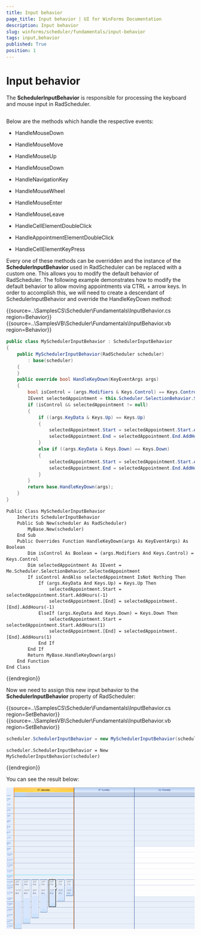 ```yaml
---
title: Input behavior
page_title: Input behavior | UI for WinForms Documentation
description: Input behavior
slug: winforms/scheduler/fundamentals/input-behavior
tags: input,behavior
published: True
position: 1
---
```


# Input behavior

The __SchedulerInputBehavior__ is responsible for processing the keyboard and mouse input in RadScheduler. 

## 

Below are the methods which handle the respective events:

* HandleMouseDown

* HandleMouseMove

* HandleMouseUp

* HandleMouseDown

* HandleNavigationKey

* HandleMouseWheel

* HandleMouseEnter

* HandleMouseLeave

* HandleCellElementDoubleClick

* HandleAppointmentElementDoubleClick

* HandleCellElementKeyPress

Every one of these methods can be overridden and the instance of the __SchedulerInputBehavior__ used in RadScheduler can be replaced with a custom one. This allows you to modify the default behavior of RadScheduler. The following example demonstrates how to modify the default behavior to allow moving appointments via CTRL + arrow keys. In order to accomplish this, we will need to create a descendant of SchedulerInputBehavior and override the HandleKeyDown method:

{{source=..\SamplesCS\Scheduler\Fundamentals\InputBehavior.cs region=Behavior}} 
{{source=..\SamplesVB\Scheduler\Fundamentals\InputBehavior.vb region=Behavior}} 

````C#
public class MySchedulerInputBehavior : SchedulerInputBehavior
{
    public MySchedulerInputBehavior(RadScheduler scheduler)
        : base(scheduler)
    {
    }
    public override bool HandleKeyDown(KeyEventArgs args)
    {
        bool isControl = (args.Modifiers & Keys.Control) == Keys.Control;
        IEvent selectedAppointment = this.Scheduler.SelectionBehavior.SelectedAppointment;
        if (isControl && selectedAppointment != null)
        {
            if ((args.KeyData & Keys.Up) == Keys.Up)
            {
                selectedAppointment.Start = selectedAppointment.Start.AddHours(-1);
                selectedAppointment.End = selectedAppointment.End.AddHours(-1);
            }
            else if ((args.KeyData & Keys.Down) == Keys.Down)
            {
                selectedAppointment.Start = selectedAppointment.Start.AddHours(1);
                selectedAppointment.End = selectedAppointment.End.AddHours(1);
            }
        }
        return base.HandleKeyDown(args);
    }
}

````
````VB.NET
Public Class MySchedulerInputBehavior
    Inherits SchedulerInputBehavior
    Public Sub New(scheduler As RadScheduler)
        MyBase.New(scheduler)
    End Sub
    Public Overrides Function HandleKeyDown(args As KeyEventArgs) As Boolean
        Dim isControl As Boolean = (args.Modifiers And Keys.Control) = Keys.Control
        Dim selectedAppointment As IEvent = Me.Scheduler.SelectionBehavior.SelectedAppointment
        If isControl AndAlso selectedAppointment IsNot Nothing Then
            If (args.KeyData And Keys.Up) = Keys.Up Then
                selectedAppointment.Start = selectedAppointment.Start.AddHours(-1)
                selectedAppointment.[End] = selectedAppointment.[End].AddHours(-1)
            ElseIf (args.KeyData And Keys.Down) = Keys.Down Then
                selectedAppointment.Start = selectedAppointment.Start.AddHours(1)
                selectedAppointment.[End] = selectedAppointment.[End].AddHours(1)
            End If
        End If
        Return MyBase.HandleKeyDown(args)
    End Function
End Class

````

{{endregion}} 

Now we need to assign this new input behavior to the __SchedulerInputBehavior__ property of RadScheduler:

{{source=..\SamplesCS\Scheduler\Fundamentals\InputBehavior.cs region=SetBehavior}} 
{{source=..\SamplesVB\Scheduler\Fundamentals\InputBehavior.vb region=SetBehavior}} 

````C#
scheduler.SchedulerInputBehavior = new MySchedulerInputBehavior(scheduler);

````
````VB.NET
scheduler.SchedulerInputBehavior = New MySchedulerInputBehavior(scheduler)

````

{{endregion}} 

You can see the result below:

![scheduler-fundamentals-input-behavior 001](images/scheduler-fundamentals-input-behavior001.gif)
